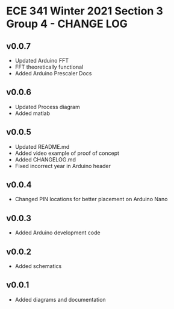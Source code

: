 # ECE 341 Winter 2021 Section 3 Group 4 - CHANGE LOG

## v0.0.7

- Updated Arduino FFT
- FFT theoretically functional
- Added Arduino Prescaler Docs
## v0.0.6

- Updated Process diagram
- Added matlab

## v0.0.5

- Updated README.md
- Added video example of proof of concept
- Added CHANGELOG.md
- Fixed incorrect year in Arduino header

## v0.0.4

- Changed PIN locations for better placement on Arduino Nano

## v0.0.3

- Added Arduino development code

## v0.0.2

- Added schematics

## v0.0.1

- Added diagrams and documentation
